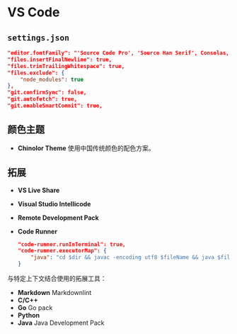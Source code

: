 # VS Code

## `settings.json`

```json
"editor.fontFamily": "'Source Code Pro', 'Source Han Serif', Consolas, 'Courier New', monospace"
"files.insertFinalNewline": true,
"files.trimTrailingWhitespace": true,
"files.exclude": {
    "node_modules": true
},
"git.confirmSync": false,
"git.autofetch": true,
"git.enableSmartCommit": true,
```

## 颜色主题

* **Chinolor Theme** 使用中国传统颜色的配色方案。

## 拓展

* **VS Live Share**
* **Visual Studio Intellicode**
* **Remote Development Pack**
* **Code Runner**

    ```json
    "code-runner.runInTerminal": true,
    "code-runner.executorMap": {
        "java": "cd $dir && javac -encoding utf8 $fileName && java $fileNameWithoutExt",
    }
    ```

与特定上下文结合使用的拓展工具：

* **Markdown** Markdownlint
* **C/C++**
* **Go** Go pack
* **Python**
* **Java** Java Development Pack
